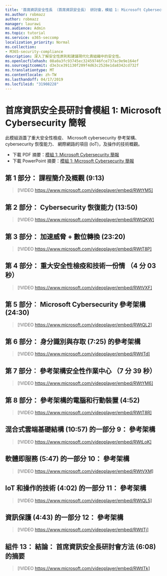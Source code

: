 ```yaml
---
title: '首席資訊安全性長 （首席資訊安全長） 研討會，模組 1: Microsoft Cybersecurity 簡報'
ms.author: robmazz
author: robmazz
manager: laurawi
ms.audience: Admin
ms.topic: tutorial
ms.service: o365-seccomp
localization_priority: Normal
ms.collection:
- M365-security-compliance
description: 深入了解安全性原則和建議現代化貴組織中的安全性。
ms.openlocfilehash: 08a0a3fc93745ec32459746fce737ac9e9e164ef
ms.sourcegitcommit: d3e3ce391130f209f4d63c2528e1da8342cd732f
ms.translationtype: MT
ms.contentlocale: zh-TW
ms.lasthandoff: 04/17/2019
ms.locfileid: "31908228"
---
```

# <a name="ciso-workshop-module-1-microsoft-cybersecurity-briefing"></a>首席資訊安全長研討會模組 1: Microsoft Cybersecurity 簡報

此模組涵蓋了重大安全性檢疫、 Microsoft cybersecurity 參考架構、 cybersecurity 恢復能力、 網際網路的項目 (IoT)，及操作的技術概觀。

- 下載 PDF 摘要：[模組 1: Microsoft Cybersecurity 簡報](media/ciso-workshop-1-cybersecurity-briefing.pdf)
- 下載 PowerPoint 摘要：[模組 1: Microsoft Cybersecurity 簡報](https://docs.microsoft.com/office365/securitycompliance/media/ciso-workshop-1-cybersecurity-briefing.pptx)

## <a name="part-1-course-introduction-and-overview-913"></a>第 1 部分： 課程簡介及概觀 (9:13)

> [!VIDEO https://www.microsoft.com/videoplayer/embed/RWtYM5]

## <a name="part-2-cybersecurity-resilience-1350"></a>第 2 部分： Cybersecurity 恢復能力 (13:50)

> [!VIDEO https://www.microsoft.com/videoplayer/embed/RWtQKW]

## <a name="part-3-accelerating-threats--digital-transformation-2320"></a>第 3 部分： 加速威脅 + 數位轉換 (23:20)

> [!VIDEO https://www.microsoft.com/videoplayer/embed/RWtT8P]

## <a name="part-4-critical-security-hygiene-and-technical-debt-403"></a>第 4 部分： 重大安全性檢疫和技術一份情 （4 分 03 秒）

> [!VIDEO https://www.microsoft.com/videoplayer/embed/RWtVXF]

## <a name="part-5-microsoft-cybersecurity-reference-architecture-2430"></a>第 5 部分︰ Microsoft Cybersecurity 參考架構 (24:30)

> [!VIDEO https://www.microsoft.com/videoplayer/embed/RWtQL2]

## <a name="part-6-reference-architecture-for-identity-and-access-725"></a>第 6 部分： 身分識別與存取 (7:25) 的參考架構

> [!VIDEO https://www.microsoft.com/videoplayer/embed/RWtITd]

## <a name="part-7-reference-architecture-for-security-operations-center-739"></a>第 7 部分︰ 參考架構安全性作業中心 （7 分 39 秒）

> [!VIDEO https://www.microsoft.com/videoplayer/embed/RWtYM6]

## <a name="part-8-reference-architecture-for-pc-and-mobile-devices-452"></a>第 8 部分： 參考架構的電腦和行動裝置 (4:52)

> [!VIDEO https://www.microsoft.com/videoplayer/embed/RWtT8R]

## <a name="part-9-reference-architecture-for-hybrid-cloud-infrastructure-1057"></a>混合式雲端基礎結構 (10:57) 的一部分 9： 參考架構

> [!VIDEO https://www.microsoft.com/videoplayer/embed/RWtLoK]

## <a name="part-10-reference-architecture-for-software-as-a-service-547"></a>軟體即服務 (5:47) 的一部分 10： 參考架構

> [!VIDEO https://www.microsoft.com/videoplayer/embed/RWtVXM]

## <a name="part-11-reference-architecture-for-iot-and-operational-tech-402"></a>IoT 和操作的技術 (4:02) 的一部分 11： 參考架構

> [!VIDEO https://www.microsoft.com/videoplayer/embed/RWtQL5]

## <a name="part-12-reference-architecture-for-info-protection-443"></a>資訊保護 (4:43) 的一部分 12： 參考架構

> [!VIDEO https://www.microsoft.com/videoplayer/embed/RWtITj]

## <a name="part-13-conclusion-summary-of-ciso-workshop-approach-608"></a>組件 13： 結論： 首席資訊安全長研討會方法 (6:08) 的摘要

> [!VIDEO https://www.microsoft.com/videoplayer/embed/RWtITk]